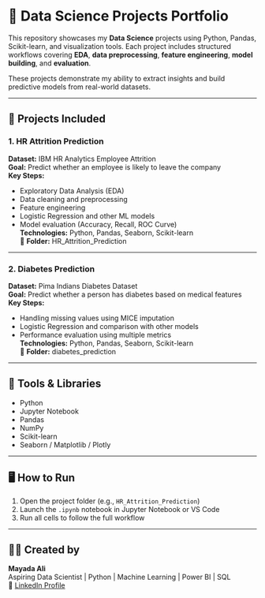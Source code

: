 # 🤖 Data Science Projects Portfolio

This repository showcases my **Data Science** projects using Python, Pandas, Scikit-learn, and visualization tools. Each project includes structured workflows covering **EDA**, **data preprocessing**, **feature engineering**, **model building**, and **evaluation**.

These projects demonstrate my ability to extract insights and build predictive models from real-world datasets.

---

## 📁 Projects Included

### 1. HR Attrition Prediction  
**Dataset:** IBM HR Analytics Employee Attrition  
**Goal:** Predict whether an employee is likely to leave the company  
**Key Steps:**  
- Exploratory Data Analysis (EDA)  
- Data cleaning and preprocessing  
- Feature engineering  
- Logistic Regression and other ML models  
- Model evaluation (Accuracy, Recall, ROC Curve)  
**Technologies:** Python, Pandas, Seaborn, Scikit-learn  
📁 **Folder:** HR_Attrition_Prediction

---

### 2. Diabetes Prediction  
**Dataset:** Pima Indians Diabetes Dataset  
**Goal:** Predict whether a person has diabetes based on medical features  
**Key Steps:**  
- Handling missing values using MICE imputation  
- Logistic Regression and comparison with other models  
- Performance evaluation using multiple metrics  
**Technologies:** Python, Pandas, Seaborn, Scikit-learn  
📁 **Folder:** diabetes_prediction

---

## 🧰 Tools & Libraries

- Python  
- Jupyter Notebook  
- Pandas  
- NumPy  
- Scikit-learn  
- Seaborn / Matplotlib / Plotly  

---

## 🖥️ How to Run

1. Open the project folder (e.g., `HR_Attrition_Prediction`)
2. Launch the `.ipynb` notebook in Jupyter Notebook or VS Code
3. Run all cells to follow the full workflow

---

## 🙋‍♀️ Created by  
**Mayada Ali**  
Aspiring Data Scientist | Python | Machine Learning | Power BI | SQL  
📍 [LinkedIn Profile](https://www.linkedin.com/in/mayadaali23/)
